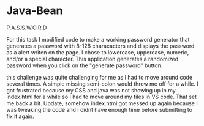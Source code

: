 # Java-Bean
P.A.S.S.W.O.R.D

For this task I modified code to make a working password generator that generates a password with 8-128 characacters and displays the password as a alert writen on the page. I chose to lowercase, uppercase, numeric, and/or a special character. 
This application generates a randomized password when you click on the "generate password" button. 







this challenge was quite challenging for me as I had to move around code several times. A simple missing semi-colon would throw me off for a while.
I got frustrated because my CSS and java was not showing up in my index.html for a while so I had to move around my files in VS code. That set me back a bit. 
Update, somehow index.html got messed up again because I was tweaking the code and I didnt have enough time before submitting to fix it again. 





